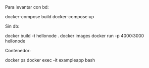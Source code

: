Para levantar con bd:

docker-compose build
docker-compose up

Sin db:

docker build -t hellonode .
docker images
docker run -p 4000:3000 hellonode

Contenedor:

docker ps
docker exec -it exampleapp bash
